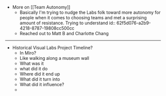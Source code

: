 - More on [[Team Autonomy]]
	- Basically I'm trying to nudge the Labs folk toward more autonomy for people when it comes to choosing teams and met a surprising amount of resistance. Trying to understand
	  id:: 62f5d076-a2b9-4218-8787-19808cc500cc
	- Reached out to Matt B and Charlotte Chang
- ---
- Historical Visual Labs Project Timeline?
	- In Miro?
	- Like walking along a museum wall
	- What was it
	- what did it do
	- Where did it end up
	- What did it turn into
	- What did it influence?
	-